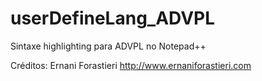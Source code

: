 # userDefineLang_ADVPL
Sintaxe highlighting para ADVPL no Notepad++

Créditos: Ernani Forastieri http://www.ernaniforastieri.com 
